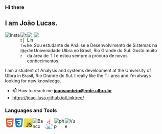 ### Hi there
## I am João Lucas.
<a href="//www.instagram.com/jao_luska_/?hl=pt-br">
  <img align="left" alt="insta" width="50px" src= "https://www.vectorlogo.zone/logos/instagram/instagram-ar21.svg" />
</a>
<a href="https://twitter.com/JaoLuska">
  <img align="left" alt="tt | Twitter" width="22px" src="https://raw.githubusercontent.com/peterthehan/peterthehan/master/assets/twitter.svg" />
</a>
<a href="https://www.linkedin.com/in/abhisheknaiidu/https://www.linkedin.com/in/jo%C3%A3o-lucas-pereira-rafael-6951a51a3/">
  <img align="left" alt="Linkedin" width="22px" src="https://raw.githubusercontent.com/peterthehan/peterthehan/master/assets/linkedin.svg" />
</a>

![](https://visitor-badge.glitch.me/badge?page_id=jao_lusa)
 <br>
 
Sou estudante de Análise e Desenvolvimento de Sistemas na Universidade Ulbra no Brasil, Rio Grande do Sul.
Gosto muito da área de T.I e estou sempre a procura de novos conhecimentos.
 
I am a student of Analysis and systems development at the University of Ulbra in Brasil, Rio Grande do Sul.
I really like the T.I area and i'm always looking for new knowledge.

- 📫 How to reach me **joaosombrio@rede.ulbra.br**
- https://joao-lusa.github.io/Linktree/

### Languages and Tools

<p><img align="left" alt="html" width="30px" src="https://raw.githubusercontent.com/devicons/devicon/master/icons/html5/html5-original.svg"/><p>
<p><img align="left" alt="sass" width="30px" src="https://raw.githubusercontent.com/devicons/devicon/master/icons/css3/css3-original.svg"/><p>
<p><img align="left" alt="js" width="30px" src="https://raw.githubusercontent.com/devicons/devicon/master/icons/javascript/javascript-original.svg"/><p>
<p><img align="left" alt="Banco" width="35px" src="https://cdn.icon-icons.com/icons2/2309/PNG/512/storage_database_databases_data_icon_141907.png"/><p>
<p><img align="left" alt="java" width="35px" src="https://raw.githubusercontent.com/devicons/devicon/master/icons/java/java-original.svg"/><p>
<p><img align="left" alt="php" width="35px" src="https://www.vectorlogo.zone/logos/springio/springio-icon.svg"/><p>
<p><img align="left" alt="Vue" width="35px" src="https://br.vuejs.org/images/logo.svg"/><p>


<br>

##


